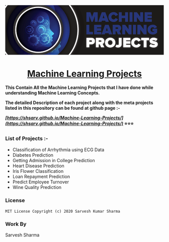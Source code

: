 <div Align="center"><img alt="GIF" src="01%20Start/resources/a.png"/><h1> <a href="https://shsarv.github.io/Machine-Learning-Projects/">Machine Learning Projects </a></h1></div>
  
**This Contain All the Machine Learning Projects that I have done while understanding Machine Learning Concepts.**

**The detailed Description of each project along with the meta projects listed in this repository can be found at github page :-**

**_[https://shsarv.github.io/Machine-Learning-Projects/](https://shsarv.github.io/Machine-Learning-Projects/)_ ⭐⭐⭐**

### List of Projects :-
* Classification of Arrhythmia using ECG Data
* Diabetes Prediction
* Getting Admission in College Prediction
* Heart Disease Prediction
* Iris Flower Classification
* Loan Repayment Prediction
* Predict Employee Turnover
* Wine Quality Prediction

### License

    MIT License Copyright (c) 2020 Sarvesh Kumar Sharma

### Work By
    
   Sarvesh Sharma
